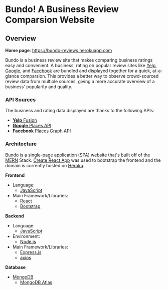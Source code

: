 # Bundo! A Business Review Comparsion Website 

## Overview
**Home page**: https://bundo-reviews.herokuapp.com

Bundo is a business review site that makes comparing business ratings easy and convenient. A business' rating on popular review sites like [Yelp](https://www.yelp.com/), [Google](https://www.google.com/), and [Facebook](https://www.facebook.com/) are bundled and displayed together for a quick, at-a-glance comparsion. This provides a better way to observe crowd-sourced review data from multiple sources, giving a more accurate overview of a business' popularity and quality.

### API Sources
The business and rating data displayed are thanks to the following APIs:

- [**Yelp** Fusion](https://www.yelp.com/developers/documentation/v3/get_started)
- [**Google** Places API](https://developers.google.com/places/web-service/intro?_gac=1.184360532.1591504097.Cj0KCQjwiILsBRCGARIsAHKQWLPLNBTSuEC9M_vYmnENFL500GW7IBsT7XiOFKhnOtvJYH5g8qQcbmMaAm7dEALw_wcB&_ga=2.62337324.145642420.1591504096-1138255556.1589759847)
- [**Facebook** Places Graph API](https://developers.facebook.com/products/places/)


### Architecture
Bundo is a single-page application (SPA) website that's built off of the [MERN](https://www.educative.io/edpresso/what-is-mern-stack) Stack. [Create React App](https://github.com/facebook/create-react-app) was used to bootstrap the frontend and the domain is currently hosted on [Heroku](https://www.heroku.com/).

**Frontend**
- Language: 
 	* [JavaScript](https://developer.mozilla.org/en-US/docs/Web/JavaScript)
- Main Framework/Libraries:
 	* [React](https://reactjs.org/)
	* [Bootstrap ](https://getbootstrap.com/)

**Backend**
- Language: 
	* [JavaScript](https://developer.mozilla.org/en-US/docs/Web/JavaScript)
- Environment:
	* [Node.js](https://nodejs.org/en/)
- Main Framework/Libraries:
 	* [Express.js](https://expressjs.com/)
	* [axios ](https://www.npmjs.com/package/axios)

**Database**
- [MongoDB](https://www.mongodb.com/)
	* [MongoDB Atlas](https://www.mongodb.com/cloud/atlas)
